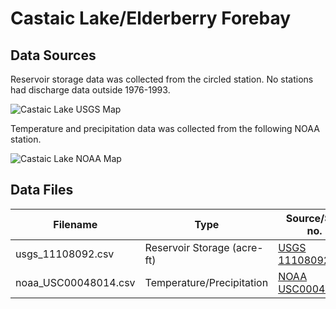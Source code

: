 # Castaic Lake/Elderberry Forebay

## Data Sources

Reservoir storage data was collected from the circled station. No stations had discharge data outside 1976-1993.

![Castaic Lake USGS Map](images/castaic_lake_usgs_map.png)

Temperature and precipitation data was collected from the following NOAA station.

![Castaic Lake NOAA Map](images/castaic_lake_noaa_map.png)

## Data Files

| Filename             | Type                        | Source/Site no.                                                                                        | Start Date | End Date   |
| -------------------- | --------------------------- | ------------------------------------------------------------------------------------------------------ | ---------- | ---------- |
| usgs_11108092.csv    | Reservoir Storage (acre-ft) | [USGS 11108092](https://waterdata.usgs.gov/nwis/dv?referred_module=sw&site_no=11108092)                | 1995-10-01 | 2017-09-30 |
| noaa_USC00048014.csv | Temperature/Precipitation   | [NOAA USC00048014](https://www.ncdc.noaa.gov/cdo-web/datasets/GHCND/stations/GHCND:USC00048014/detail) | 1918-07-01 | 2018-07-22 |